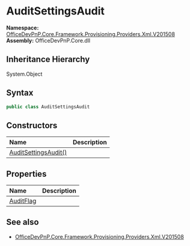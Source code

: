 # AuditSettingsAudit
  

**Namespace:** [OfficeDevPnP.Core.Framework.Provisioning.Providers.Xml.V201508](OfficeDevPnP.Core.Framework.Provisioning.Providers.Xml.V201508.md)  
**Assembly:** OfficeDevPnP.Core.dll  
## Inheritance Hierarchy
System.Object  
## Syntax
```C#
public class AuditSettingsAudit
```
## Constructors
|**Name**|**Description**|
|:-----|:-----|
| [AuditSettingsAudit()](OfficeDevPnP.Core.Framework.Provisioning.Providers.Xml.V201508.AuditSettingsAudit.ctor1.md) | 
## Properties
|**Name**|**Description**|
|:-----|:-----|
| [AuditFlag](OfficeDevPnP.Core.Framework.Provisioning.Providers.Xml.V201508.AuditSettingsAudit.AuditFlag.md) | 
## See also
- [OfficeDevPnP.Core.Framework.Provisioning.Providers.Xml.V201508](OfficeDevPnP.Core.Framework.Provisioning.Providers.Xml.V201508.md)
